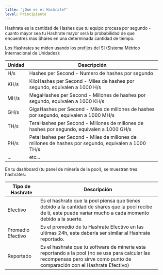 ```yaml
---
title: '¿Qué es el Hashrate?'
level: Principiante
---
```


Hashrate es la cantidad de Hashes que tu equipo procesa por segundo - cuanto mayor sea tu Hashrate mayor será la probabilidad de que encuentres mas Shares en una determinada cantidad de tiempo.

Los Hashrates se miden usando los prefijos del SI (Sistema Métrico Internacional de Unidades):

| Unidad | Descripción                                                                                        |
| ------ | -------------------------------------------------------------------------------------------------- |
| H/s    | Hashes per Second - Numero de hashes por segundo                                                   |
| KH/s   | KiloHashes per Second - Miles de hashes por segundo, equivalen a 1000 H/s                          |
| MH/s   | MegaHashes per Second - Millones de hashes por segundo, equivalen a 1000 KH/s                      |
| GH/s   | GigaHashes per Second - Miles de millones de hashes por segundo, equivalen a 1000 MH/s             |
| TH/s   | TeraHashes per Second - Millones de millones de hashes por segundo, equivalen a 1000 GH/s          |
| PH/s   | PetaHashes per Second - Miles de millones de millones de hashes por segundo, equivalen a 1000 TH/s |
| ...    | etc...                                                                                             |

En tu dashboard (tu panel de minería de la pool), se muestran tres hashrates:

| Tipo de Hashrate  | Descripción                                                                                                                                                                 |
| ----------------- | --------------------------------------------------------------------------------------------------------------------------------------------------------------------------- |
| Efectivo          | Es el hashrate que la pool piensa que tienes debido a la cantidad de shares que la pool recibe de ti, este puede variar mucho a cada momento debido a la suerte.            |
| Promedio Efectivo | Es el promedio de tu Hashrate Efectivo en las ultimas 24h, este debería ser similar al Hashrate reportado.                                                                  |
| Reportado         | Es el hashrate que tu software de minería esta reportando a la pool (no se usa para calcular las recompensas pero sirve como punto de comparación con el Hashrate Efectivo) |
